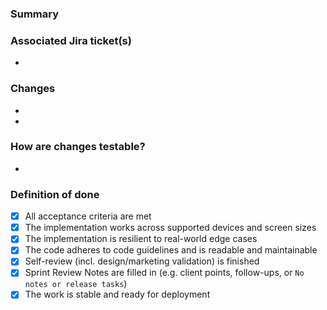 ### Summary
<!-- What is the goal of the PR? -->

### Associated Jira ticket(s)
-

### Changes
<!-- Provide a list of the changes you made. -->
-
-

### How are changes testable?
<!-- What URL, what steps, what data should be used to test the changes? -->
-

### Definition of done
- [x] All acceptance criteria are met
- [x] The implementation works across supported devices and screen sizes
- [x] The implementation is resilient to real-world edge cases
- [x] The code adheres to code guidelines and is readable and maintainable
- [x] Self-review (incl. design/marketing validation) is finished  
- [x] Sprint Review Notes are filled in (e.g. client points, follow-ups, or `No notes or release tasks`)  
- [x] The work is stable and ready for deployment  
